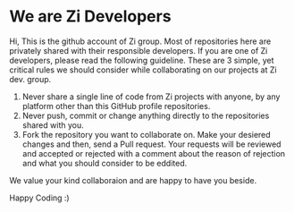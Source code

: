 # We are Zi Developers

Hi, This is the github account of Zi group. Most of repositories here are privately shared with their responsible developers.
If you are one of Zi developers, please read the following guideline. These are 3 simple, yet critical rules we should consider while collaborating on our projects at Zi dev. group. 

1. Never share a single line of code from Zi projects with anyone, by any platform other than this GitHub profile repositories.
2. Never push, commit or change anything directly to the repositories shared with you.
3. Fork the repository you want to collaborate on. Make your desiered changes and then, send a Pull request. Your requests will be reviewed and accepted or rejected with a comment about the reason of rejection and what you should consider to be eddited.

We value your kind collaboraion and are happy to have you beside.

Happy Coding :)
